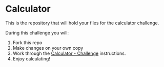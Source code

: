 # Calculator

This is the repository that will hold your files for the calculator challenge.

During this challenge you will:
1. Fork this repo
2. Make changes on your own copy
3. Work through the [Calculator - Challenge](https://handbook.eda.nz/foundations/curriculum/stretch/sprint5-1-calculator) instructions.
4. Enjoy calculating!